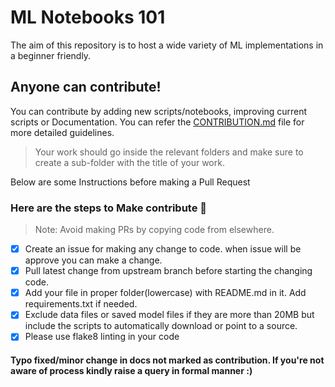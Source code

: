 # ML Notebooks 101

The aim of this repository is to host a wide variety of ML implementations in a beginner friendly. 

## Anyone can contribute!

You can contribute by adding new scripts/notebooks, improving current scripts or Documentation. You can refer the [CONTRIBUTION.md](https://github.com/abhinand5/ml-notebooks-101/blob/main/CONTRIBUTING.md) file for more detailed guidelines. 

> Your work should go inside the relevant folders and make sure to create a sub-folder with the title of your work.

Below are some Instructions before making a Pull Request

### Here are the steps to Make contribute 👣

> Note: Avoid making PRs by copying code from elsewhere. 

- [x] Create an issue for making any change to code. when issue will be approve you can make a change.
- [x] Pull latest change from upstream branch before starting the changing code.
- [x] Add your file in proper folder(lowercase) with README.md in it. Add requirements.txt if needed.
- [x] Exclude data files or saved model files if they are more than 20MB but include the scripts to automatically download or point to a source. 
- [x] Please use flake8 linting in your code

#### Typo fixed/minor change in docs not marked as contribution. If you're not aware of process kindly raise a query in formal manner :)